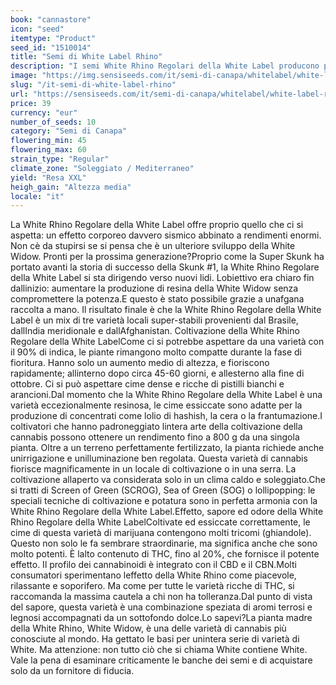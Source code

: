 ```yaml
---
book: "cannastore"
icon: "seed"
itemtype: "Product"
seed_id: "1510014"
title: "Semi di White Label Rhino"
description: "I semi White Rhino Regolari della White Label producono piante indica forti, ricche di THC, CBD e CBN. Alto potenziale di rendimento con la giusta cura."
image: "https://img.sensiseeds.com/it/semi-di-canapa/whitelabel/white-label-rhino-image.png"
slug: "/it-semi-di-white-label-rhino"
url: "https://sensiseeds.com/it/semi-di-canapa/whitelabel/white-label-rhino?a_aid=cannastore"
price: 39
currency: "eur"
number_of_seeds: 10
category: "Semi di Canapa"
flowering_min: 45
flowering_max: 60
strain_type: "Regular"
climate_zone: "Soleggiato / Mediterraneo"
yield: "Resa XXL"
heigh_gain: "Altezza media"
locale: "it"
---
```

La White Rhino Regolare della White Label offre proprio quello che ci si aspetta: un effetto corporeo davvero sismico abbinato a rendimenti enormi. Non cè da stupirsi se si pensa che è un ulteriore sviluppo della White Widow. Pronti per la prossima generazione?Proprio come la Super Skunk ha portato avanti la storia di successo della Skunk #1, la White Rhino Regolare della White Label si sta dirigendo verso nuovi lidi. Lobiettivo era chiaro fin dallinizio: aumentare la produzione di resina della White Widow senza compromettere la potenza.E questo è stato possibile grazie a unafgana raccolta a mano. Il risultato finale è che la White Rhino Regolare della White Label è un mix di tre varietà locali super-stabili provenienti dal Brasile, dallIndia meridionale e dallAfghanistan. Coltivazione della White Rhino Regolare della White LabelCome ci si potrebbe aspettare da una varietà con il 90% di indica, le piante rimangono molto compatte durante la fase di fioritura. Hanno solo un aumento medio di altezza, e fioriscono rapidamente; allinterno dopo circa 45-60 giorni, e allesterno alla fine di ottobre. Ci si può aspettare cime dense e ricche di pistilli bianchi e arancioni.Dal momento che la White Rhino Regolare della White Label è una varietà eccezionalmente resinosa, le cime essiccate sono adatte per la produzione di concentrati come lolio di hashish, la cera o la frantumazione.I coltivatori che hanno padroneggiato lintera arte della coltivazione della cannabis possono ottenere un rendimento fino a 800 g da una singola pianta. Oltre a un terreno perfettamente fertilizzato, la pianta richiede anche unirrigazione e unilluminazione ben regolata. Questa varietà di cannabis fiorisce magnificamente in un locale di coltivazione o in una serra. La coltivazione allaperto va considerata solo in un clima caldo e soleggiato.Che si tratti di Screen of Green (SCROG), Sea of Green (SOG) o lollipopping: le speciali tecniche di coltivazione e potatura sono in perfetta armonia con la White Rhino Regolare della White Label.Effetto, sapore ed odore della White Rhino Regolare della White LabelColtivate ed essiccate correttamente, le cime di questa varietà di marijuana contengono molti tricomi (ghiandole). Questo non solo le fa sembrare straordinarie, ma significa anche che sono molto potenti. È lalto contenuto di THC, fino al 20%, che fornisce il potente effetto. Il profilo dei cannabinoidi è integrato con il CBD e il CBN.Molti consumatori sperimentano leffetto della White Rhino come piacevole, rilassante e soporifero. Ma come per tutte le varietà ricche di THC, si raccomanda la massima cautela a chi non ha tolleranza.Dal punto di vista del sapore, questa varietà è una combinazione speziata di aromi terrosi e legnosi accompagnati da un sottofondo dolce.Lo sapevi?La pianta madre della White Rhino, White Widow, è una delle varietà di cannabis più conosciute al mondo. Ha gettato le basi per unintera serie di varietà di White. Ma attenzione: non tutto ciò che si chiama White contiene White. Vale la pena di esaminare criticamente le banche dei semi e di acquistare solo da un fornitore di fiducia.
